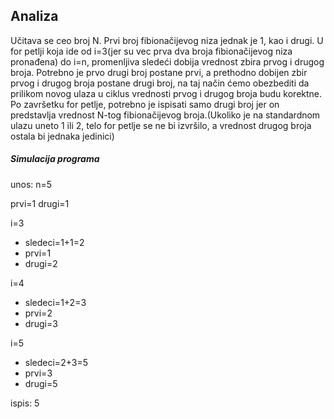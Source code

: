 ## Analiza
Učitava se ceo broj N. Prvi broj fibionačijevog niza jednak je 1, kao i drugi. U for petlji koja ide od i=3(jer su vec prva dva broja fibionačijevog niza pronađena) do i=n, promenljiva sledeći dobija vrednost zbira prvog i drugog broja. Potrebno je prvo drugi broj postane prvi, a prethodno dobijen zbir prvog i drugog broja postane drugi broj, na taj način ćemo obezbediti da prilikom novog ulaza u ciklus vrednosti prvog i drugog broja budu korektne.
Po završetku for petlje, potrebno je ispisati samo drugi broj jer on predstavlja vrednost N-tog fibionačijevog broja.(Ukoliko je na standardnom ulazu uneto 1 ili 2, telo for petlje se ne bi izvršilo, a vrednost drugog broja ostala bi jednaka jedinici)

##### Simulacija programa

unos: n=5

prvi=1 drugi=1

i=3
* sledeci=1+1=2
* prvi=1
* drugi=2

i=4
* sledeci=1+2=3
* prvi=2
* drugi=3

i=5
* sledeci=2+3=5
* prvi=3
* drugi=5

ispis: 5
